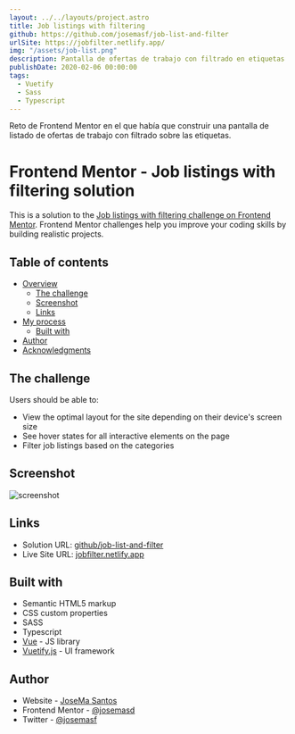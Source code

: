```yaml
---
layout: ../../layouts/project.astro
title: Job listings with filtering
github: https://github.com/josemasf/job-list-and-filter
urlSite: https://jobfilter.netlify.app/
img: "/assets/job-list.png"
description: Pantalla de ofertas de trabajo con filtrado en etiquetas
publishDate: 2020-02-06 00:00:00
tags:
  - Vuetify
  - Sass
  - Typescript
---
```


Reto de Frontend Mentor en el que había que construir una pantalla de listado de ofertas de trabajo con filtrado sobre las etiquetas.

# Frontend Mentor - Job listings with filtering solution

This is a solution to the [Job listings with filtering challenge on Frontend Mentor](https://www.frontendmentor.io/challenges/job-listings-with-filtering-ivstIPCt). Frontend Mentor challenges help you improve your coding skills by building realistic projects.

## Table of contents

- [Overview](#overview)
  - [The challenge](#the-challenge)
  - [Screenshot](#screenshot)
  - [Links](#links)
- [My process](#my-process)
  - [Built with](#built-with)
- [Author](#author)
- [Acknowledgments](#acknowledgments)

## The challenge

Users should be able to:

- View the optimal layout for the site depending on their device's screen size
- See hover states for all interactive elements on the page
- Filter job listings based on the categories

## Screenshot

![screenshot](/assets/job-list.png)

## Links

- Solution URL: [github/job-list-and-filter](https://github.com/josemasf/job-list-and-filter)
- Live Site URL: [jobfilter.netlify.app](https://jobfilter.netlify.app)

## Built with

- Semantic HTML5 markup
- CSS custom properties
- SASS
- Typescript
- [Vue](https://reactjs.org/) - JS library
- [Vuetify.js](https://vuetifyjs.org/) - UI framework

## Author

- Website - [JoseMa Santos](https://josemariasantos.com/)
- Frontend Mentor - [@josemasd](https://www.frontendmentor.io/profile/josemasf)
- Twitter - [@josemasf](https://www.twitter.com/josemasf)
